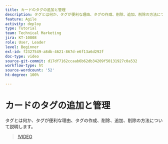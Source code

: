 ```yaml
---
title: カードのタグの追加と管理
description: タグとは何か、タグが便利な理由、タグの作成、削除、追加、削除の方法について説明します。
feature: Agile
activity: deploy
type: Tutorial
team: Technical Marketing
jira: KT-10808
role: User, Leader
level: Beginner
exl-id: f2327549-a8db-4621-867d-e6f13a6d292f
doc-type: video
source-git-commit: d17df7162ccaab6b62db34209f50131927c0a532
workflow-type: ht
source-wordcount: '52'
ht-degree: 100%

---
```


# カードのタグの追加と管理

タグとは何か、タグが便利な理由、タグの作成、削除、追加、削除の方法について説明します。

>[!VIDEO](https://video.tv.adobe.com/v/346807/?quality=12&learn=on&enablevpops)
